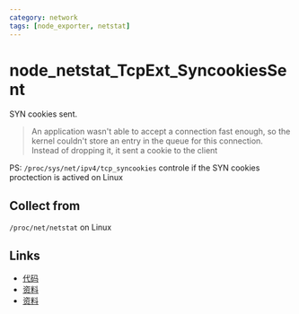 ```yaml
---
category: network
tags: [node_exporter, netstat]
---
```

# node_netstat_TcpExt_SyncookiesSent

SYN cookies sent.

> An application wasn't able to accept a connection fast enough, so the kernel couldn't store an entry in the queue for this connection. Instead of dropping it, it sent a cookie to the client

PS: `/proc/sys/net/ipv4/tcp_syncookies` controle if the SYN cookies proctection is actived on Linux

## Collect from

`/proc/net/netstat` on Linux

## Links

- [代码](https://github.com/prometheus/node_exporter/blob/master/collector/netstat_linux.go#L97)
- [资料](https://github.com/moooofly/MarkSomethingDown/blob/master/Linux/TCP%20%E7%9B%B8%E5%85%B3%E7%BB%9F%E8%AE%A1%E4%BF%A1%E6%81%AF%E8%AF%A6%E8%A7%A3.md)
- [资料](https://satori-monitoring.readthedocs.io/zh/latest/builtin-metrics/tcpext.html#syn-cookies)

